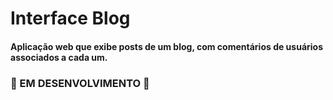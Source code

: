 # Interface Blog

#### Aplicação web que exibe posts de um blog, com comentários de usuários associados a cada um.

### 🚧 EM DESENVOLVIMENTO 🚧


<!-- ## 🧩 Tecnologias utilizadas:

- React.js
- TypeScript
- Axios
- Bootstrap
- Bootstrap Icons
- Vite
- Node.js
- Consumo de API
- Hooks
- React Router Dom

## 📝 Sobre o desafio:
A equipe recebeu uma demanda para desenvolver um front-end para uma API RESTful. No cenário proposto, a interface deve exibir posts de um blog e, ao clicar em um post, os comentários associados.

#### Descrição:
Você ficou responsável pela demanda e sua tarefa é projetar uma interface para atender as necessidades. Os seguintes serviços estão disponíveis:

● Listagem de posts
● Listagem de comentários de um post
● Listagem de usuários
● Detalhes de um usuário

#

## 📥 Como instalar e usar o projeto:
Para instalar o projeto, com o Visual Studio Code, ou outro editor de sua preferência,
abra o terminal e clone o projeto:
``` 
git clone https://github.com/luiseduardot17/interface-blog.git
```
Confirme se esta no diretório correto, utilizando o comando:
```
cd interface-blog
```
No terminal, instale as dependências do projeto:
```
npm install ou npm i
```
Finalmente, execute o projeto:
```
npm run dev
```

# -->
